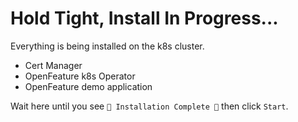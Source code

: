# Hold Tight, Install In Progress...

Everything is being installed on the k8s cluster.

- Cert Manager
- OpenFeature k8s Operator
- OpenFeature demo application

Wait here until you see `🎉 Installation Complete 🎉` then click `Start`.
